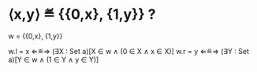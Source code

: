 # ⟨x,y⟩ ≝ {{0,x}, {1,y}} ?

w = {{0,x}, {1,y}}

w.l = x ⇐≝⇒ (∃X : Set a)[X ∈ w ∧ (0 ∈ X ∧ x ∈ X)]
w.r = y ⇐≝⇒ (∃Y : Set a)[Y ∈ w ∧ (1 ∈ Y ∧ y ∈ Y)]